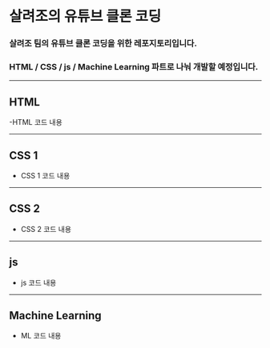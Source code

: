 # 살려조의 유튜브 클론 코딩
### 살려조 팀의 유튜브 클론 코딩을 위한 레포지토리입니다.
### HTML / CSS / js / Machine Learning 파트로 나눠 개발할 예정입니다.
* * *

## HTML 
  -HTML 코드 내용

* * *

## CSS 1
  - CSS 1 코드 내용

* * *

## CSS 2
  - CSS 2 코드 내용

* * *

## js
 - js 코드 내용

* * *
## Machine  Learning
 - ML 코드 내용
